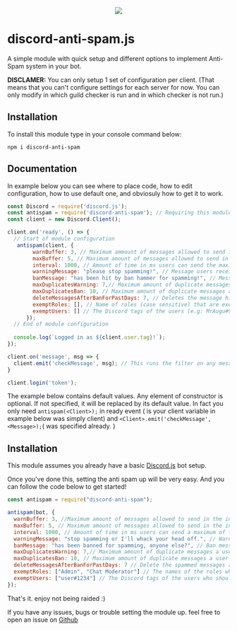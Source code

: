 <p align="center"><a href="https://nodei.co/npm/discord-anti-spam/"><img src="https://nodei.co/npm/discord-anti-spam.png"></a></p>

# discord-anti-spam.js
A simple module with quick setup and different options to implement Anti-Spam system in your bot.

**DISCLAMER:** You can only setup 1 set of configuration per client. (That means that you can't configure settings for each server for now. You can only modify in which guild checker is run and in which checker is not run.) 

## Installation
To install this module type in your console command below:
```
npm i discord-anti-spam
```

## Documentation
In example below you can see where to place code, how to edit configuration, how to use default one, and obviosuly how to get it to work.

```js
const Discord = require('discord.js');
const antispam = require('discord-anti-spam'); // Requiring this module.
const client = new Discord.Client();

client.on('ready', () => {
  // Start of module configuration
   antispam(client, {
        warnBuffer: 3, // Maximum ammount of messages allowed to send in the interval time before getting warned.
        maxBuffer: 5, // Maximum amount of messages allowed to send in the interval time before getting banned.
        interval: 1000, // Amount of time in ms users can send the maxim amount of messages(maxBuffer) before getting banned. 
        warningMessage: "please stop spamming!", // Message users receive when warned. (message starts with '@User, ' so you only need to input continue of it.) 
        banMessage: "has been hit by ban hammer for spamming!", // Message sent in chat when user is banned. (message starts with '@User, ' so you only need to input continue of it.) 
        maxDuplicatesWarning: 7,// Maximum amount of duplicate messages a user can send in a timespan before getting warned.
        maxDuplicatesBan: 10, // Maximum amount of duplicate messages a user can send in a timespan before getting banned.
        deleteMessagesAfterBanForPastDays: 7, // Deletes the message history of the banned user in x days.
        exemptRoles: [], // Name of roles (case sensitive) that are exempt from spam filter.
        exemptUsers: [] // The Discord tags of the users (e.g: MrAugu#9016) (case sensitive) that are exempt from spam filter.
      });
  // End of module configuration
  
  console.log(`Logged in as ${client.user.tag}!`);
});

client.on('message', msg => {
  client.emit('checkMessage', msg); // This runs the filter on any message bot receives in any guilds 
}

client.login('token');
```
The example below contains default values. Any element of constructor is optional. If not specified, it will be replaced by its default value. In fact you only need `antispam(<Client>);` in ready event (<Client> is your client variable in example below was simply client) and `<Client>.emit('checkMessage', <Message>);`(<Client> was specified already. <Message>)


## Installation
This module assumes you already have a basic [Discord.js](https://discord.js.org/#/) bot setup.

Once you've done this, setting the anti spam up will be very easy.
And you can follow the code  below to get started!

```js
const antispam = require("discord-anti-spam");

antispam(bot, {
  warnBuffer: 3, //Maximum amount of messages allowed to send in the interval time before getting warned.
  maxBuffer: 5, // Maximum amount of messages allowed to send in the interval time before getting banned.
  interval: 1000, // Amount of time in ms users can send a maximum of the maxBuffer variable before getting banned.
  warningMessage: "stop spamming or I'll whack your head off.", // Warning message send to the user indicating they are going to fast.
  banMessage: "has been banned for spamming, anyone else?", // Ban message, always tags the banned user in front of it.
  maxDuplicatesWarning: 7,// Maximum amount of duplicate messages a user can send in a timespan before getting warned
  maxDuplicatesBan: 10, // Maximum amount of duplicate messages a user can send in a timespan before getting banned
  deleteMessagesAfterBanForPastDays: 7 // Delete the spammed messages after banning for the past x days.
  exemptRoles: ["Admin", "Chat Moderator"] // The names of the roles which should not be spam-filtered
  exemptUsers: ["user#1234"] // The Discord tags of the users who should not be spam-filtered
});

```
That's it. enjoy not being raided :)

If you have any issues, bugs or trouble setting the module up. feel free to open an issue on [Github](https://github.com/Michael-J-Scofield/discord-anti-spam)
